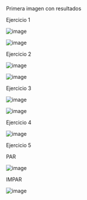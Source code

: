 Primera imagen con resultados

Ejercicio 1

![image](https://github.com/user-attachments/assets/757bb81a-d89d-4ca8-a20b-3f8260ac10c8)

![image](https://github.com/user-attachments/assets/7412dfce-299d-4a4b-a4a2-7eb069a1e924)


Ejercicio 2

![image](https://github.com/user-attachments/assets/3b79fd32-200a-421f-8b0d-7a331c091bc3)

![image](https://github.com/user-attachments/assets/9c44e36b-f25e-429d-a4de-50a86e507c6d)


Ejercicio 3

![image](https://github.com/user-attachments/assets/b11a13f0-728d-441d-919c-b6371af11451)

![image](https://github.com/user-attachments/assets/877c349d-1036-4644-83ec-ac6a0fe3c9c7)


Ejercicio 4

![image](https://github.com/user-attachments/assets/8eaf77f0-1856-45ae-94dc-65e051fc577f)

Ejercicio 5

PAR

![image](https://github.com/user-attachments/assets/aef7887b-fcc1-4620-8660-9d32db8aef6c)

IMPAR

![image](https://github.com/user-attachments/assets/d274afc2-72cd-4aa8-88eb-5a1596a3140a)






